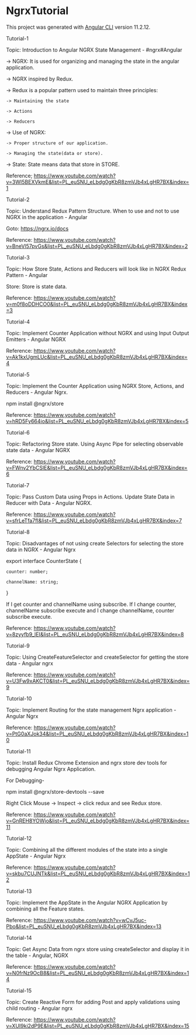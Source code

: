 # NgrxTutorial

This project was generated with [Angular CLI](https://github.com/angular/angular-cli) version 11.2.12.

Tutorial-1

Topic: Introduction to Angular NGRX State Management - #ngrx​ #Angular

-> NGRX: It is used for organizing and managing the state in the angular application.

-> NGRX inspired by Redux.

-> Redux is a popular pattern used to maintain three principles:

    -> Maintaining the state

    -> Actions

    -> Reducers

-> Use of NGRX:

    -> Proper structure of our application.

    -> Managing the state(data or store).

-> State: State means data that store in STORE.

Reference; https://www.youtube.com/watch?v=3WI5BEXVkmE&list=PL_euSNU_eLbdg0gKbR8zmVJb4xLgHR7BX&index=1

Tutorial-2

Topic: Understand Redux Pattern Structure. When to use and not to use NGRX in the application - Angular

Goto: https://ngrx.io/docs

Reference: https://www.youtube.com/watch?v=BneVl57pvGs&list=PL_euSNU_eLbdg0gKbR8zmVJb4xLgHR7BX&index=2

Tutorial-3

Topic: How Store State, Actions and Reducers will look like in NGRX Redux Pattern - Angular

Store: Store is state data.

Reference: https://www.youtube.com/watch?v=m0f8oDDHCO0&list=PL_euSNU_eLbdg0gKbR8zmVJb4xLgHR7BX&index=3

Tutorial-4

Topic: Implement Counter Application without NGRX and using Input Output Emitters - Angular NGRX

Reference: https://www.youtube.com/watch?v=Ak1kxUgmLUc&list=PL_euSNU_eLbdg0gKbR8zmVJb4xLgHR7BX&index=4

Tutorial-5

Topic: Implement the Counter Application using NGRX Store, Actions, and Reducers - Angular Ngrx.

npm install @ngrx/store

Reference: https://www.youtube.com/watch?v=hRD5Fy664io&list=PL_euSNU_eLbdg0gKbR8zmVJb4xLgHR7BX&index=5

Tutorial-6

Topic: Refactoring Store state. Using Async Pipe for selecting observable state data - Angular NGRX

Reference: https://www.youtube.com/watch?v=FWnv2YbCSlE&list=PL_euSNU_eLbdg0gKbR8zmVJb4xLgHR7BX&index=6

Tutorial-7

Topic: Pass Custom Data using Props in Actions. Update State Data in Reducer with Data - Angular NGRX.

Reference: https://www.youtube.com/watch?v=sfrLeTfa7fI&list=PL_euSNU_eLbdg0gKbR8zmVJb4xLgHR7BX&index=7

Tutorial-8

Topic: Disadvantages of not using create Selectors for selecting the store data in NGRX - Angular Ngrx

export interface CounterState {
   
    counter: number;
   
    channelName: string;

}

If I get counter and channelName using subscribe. If I change counter, channelName subscribe execute and I change channelName, counter subscribe execute.

Reference: https://www.youtube.com/watch?v=8zyyfb9_lEI&list=PL_euSNU_eLbdg0gKbR8zmVJb4xLgHR7BX&index=8

Tutorial-9

Topic: Using CreateFeatureSelector and createSelector for getting the store data - Angular ngrx

Reference: https://www.youtube.com/watch?v=U3Fw9xAKCT0&list=PL_euSNU_eLbdg0gKbR8zmVJb4xLgHR7BX&index=9

Tutorial-10

Topic: Implement Routing for the state management Ngrx application - Angular Ngrx

Reference: https://www.youtube.com/watch?v=PtG0aXJok34&list=PL_euSNU_eLbdg0gKbR8zmVJb4xLgHR7BX&index=10

Tutorial-11

Topic: Install Redux Chrome Extension and ngrx store dev tools for debugging Angular Ngrx Application.

For Debugging-

npm install @ngrx/store-devtools --save

Right Click Mouse -> Inspect -> click redux and see Redux store.

Reference: https://www.youtube.com/watch?v=GnREH8YOWjo&list=PL_euSNU_eLbdg0gKbR8zmVJb4xLgHR7BX&index=11


Tutorial-12

Topic: Combining all the different modules of the state into a single AppState - Angular Ngrx

Reference: https://www.youtube.com/watch?v=skbu7CUJNTk&list=PL_euSNU_eLbdg0gKbR8zmVJb4xLgHR7BX&index=12

Tutorial-13

Topic: Implement the AppState in the Angular NGRX Application by combining all the Feature states.

Reference: https://www.youtube.com/watch?v=wCvJ5uc-Pbo&list=PL_euSNU_eLbdg0gKbR8zmVJb4xLgHR7BX&index=13

Tutorial-14

Topic: Get Async Data from ngrx store using createSelector and display it in the table - Angular, NGRX

Reference: https://www.youtube.com/watch?v=N0frNz9OcB8&list=PL_euSNU_eLbdg0gKbR8zmVJb4xLgHR7BX&index=14

Tutorial-15

Topic: Create Reactive Form for adding Post and apply validations using child routing - Angular ngrx

Reference: https://www.youtube.com/watch?v=XUI9ki2dP9E&list=PL_euSNU_eLbdg0gKbR8zmVJb4xLgHR7BX&index=15

